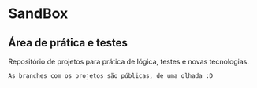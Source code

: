 # SandBox
## Área de prática e testes
Repositório de projetos para prática de lógica, testes e novas tecnologias.

```
As branches com os projetos são públicas, de uma olhada :D
```